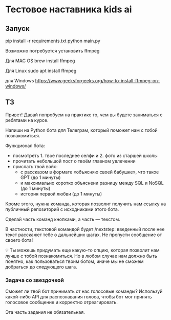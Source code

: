 # Тестовое наставника kids ai

## Запуск
pip install -r requirements.txt
python main.py  

Возможно потребуется установить ffmpeg

Для MAC OS
brew install ffmpeg

Для Linux
sudo apt install ffmpeg

для Windows 
https://www.geeksforgeeks.org/how-to-install-ffmpeg-on-windows/


## ТЗ

Привет! Давай попробуем на практике то, чем вы будете заниматься с ребятами на курсе.

Напиши на Python бота для Телеграм, который поможет нам с тобой познакомиться.

Функционал бота:

- посмотреть 1. твое последнее селфи и 2. фото из старшей школы
- прочитать небольшой пост о твоём главном увлечении
- прислать твой войс:
    - с рассказом в формате «объясняю своей бабушке», что такое GPT (до 1 минуты)
    - и максимально коротко объяснени разницу между SQL и NoSQL (до 1 минуты)
    - история первой любви (до 1 минуты)

Кроме этого, нужна команда, которая позволит получить нам ссылку на публичный репозиторий с исходниками этого бота.

Сделай часть команд кнопками, а часть — текстом.

В частности, текстовой командой будет /nextstep: введенный после нее текст расскажет тебе о дальнейших шагах. Не пропусти сообщение от своего бота!

<aside>
💡 Ты можешь придумать еще какую-то опцию, которая позволит нам лучше с тобой познакомиться. Но в любом случае нам должно быть понятно, как пользоваться твоим ботом, иначе мы не сможем добраться до следующего шага.

</aside>

### Задача со звездочкой

Сможет ли твой бот принимать от нас голосовые команды? Используй какой-либо API для распознавания голоса, чтобы бот мог принять голосовое сообщение и корректно отреагировать.

Эта часть задания не обязательная.

